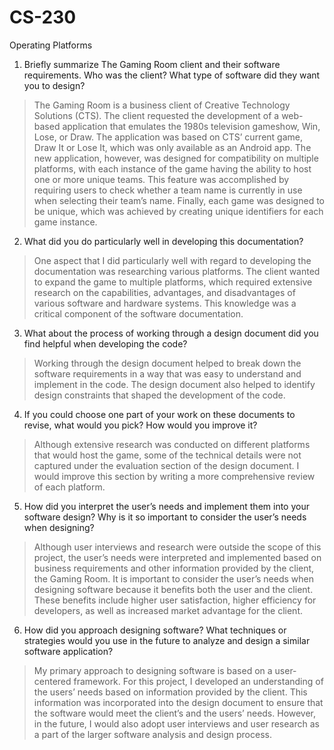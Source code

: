 # CS-230
Operating Platforms
1. Briefly summarize The Gaming Room client and their software requirements. Who was the client? What type of software did they want you to design?
> The Gaming Room is a business client of Creative Technology Solutions (CTS). The client requested the development of a web-based application that emulates the 1980s television gameshow, Win, Lose, or Draw. The application was based on CTS’ current game, Draw It or Lose It, which was only available as an Android app. The new application, however, was designed for compatibility on multiple platforms, with each instance of the game having the ability to host one or more unique teams. This feature was accomplished by requiring users to check whether a team name is currently in use when selecting their team’s name. Finally, each game was designed to be unique, which was achieved by creating unique identifiers for each game instance.
2. What did you do particularly well in developing this documentation?
> One aspect that I did particularly well with regard to developing the documentation was researching various platforms. The client wanted to expand the game to multiple platforms, which required extensive research on the capabilities, advantages, and disadvantages of various software and hardware systems. This knowledge was a critical component of the software documentation.
3. What about the process of working through a design document did you find helpful when developing the code?
> Working through the design document helped to break down the software requirements in a way that was easy to understand and implement in the code. The design document also helped to identify design constraints that shaped the development of the code. 
4. If you could choose one part of your work on these documents to revise, what would you pick? How would you improve it?
> Although extensive research was conducted on different platforms that would host the game, some of the technical details were not captured under the evaluation section of the design document. I would improve this section by writing a more comprehensive review of each platform.
5. How did you interpret the user’s needs and implement them into your software design? Why is it so important to consider the user’s needs when designing?
> Although user interviews and research were outside the scope of this project, the user’s needs were interpreted and implemented based on business requirements and other information provided by the client, the Gaming Room. It is important to consider the user’s needs when designing software because it benefits both the user and the client. These benefits include higher user satisfaction, higher efficiency for developers, as well as increased market advantage for the client.
6. How did you approach designing software? What techniques or strategies would you use in the future to analyze and design a similar software application?
> My primary approach to designing software is based on a user-centered framework. For this project, I developed an understanding of the users’ needs based on information provided by the client. This information was incorporated into the design document to ensure that the software would meet the client’s and the users’ needs. However, in the future, I would also adopt user interviews and user research as a part of the larger software analysis and design process. 
